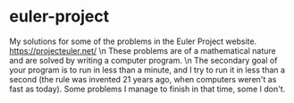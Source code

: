 # euler-project
My solutions for some of the problems in the Euler Project website. https://projecteuler.net/ \n
These problems are of a mathematical nature and are solved by writing a computer program. \n
The secondary goal of your program is to run in less than a minute, and I try to run it in  less than a second (the rule was invented 21 years ago, when computers weren't as fast as today). Some problems I manage to finish in that time, some I don't.
